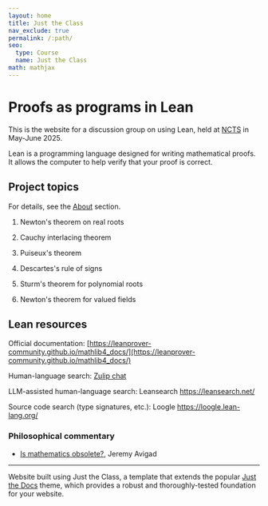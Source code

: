 ```yaml
---
layout: home
title: Just the Class
nav_exclude: true
permalink: /:path/
seo:
  type: Course
  name: Just the Class
math: mathjax
---
```


# Proofs as programs in Lean

This is the website for a discussion group on using Lean, held at [NCTS](https://ncts.ntu.edu.tw/) in May-June 2025.

Lean is a programming language designed for writing mathematical proofs.
It allows the computer to help verify that your proof is correct.





## Project topics

For details, see the [About](about/) section.

1. Newton's theorem on real roots

2. Cauchy interlacing theorem

3. Puiseux's theorem

4. Descartes's rule of signs

5. Sturm's theorem for polynomial roots

6. Newton's theorem for valued fields


## Lean resources

Official documentation: [https://leanprover-community.github.io/mathlib4_docs/](https://leanprover-community.github.io/mathlib4_docs/)



Human-language search:
[Zulip chat](https://leanprover.zulipchat.com/)

LLM-assisted human-language search:
Leansearch https://leansearch.net/

Source code search (type signatures, etc.): 
Loogle https://loogle.lean-lang.org/


### Philosophical commentary

- [Is mathematics obsolete?](https://www.andrew.cmu.edu/user/avigad/Talks/obsolete.pdf), Jeremy Avigad

----

Website built using
Just the Class, a template that extends the popular [Just the Docs](https://github.com/just-the-docs/just-the-docs) theme, which provides a robust and thoroughly-tested foundation for your website.

